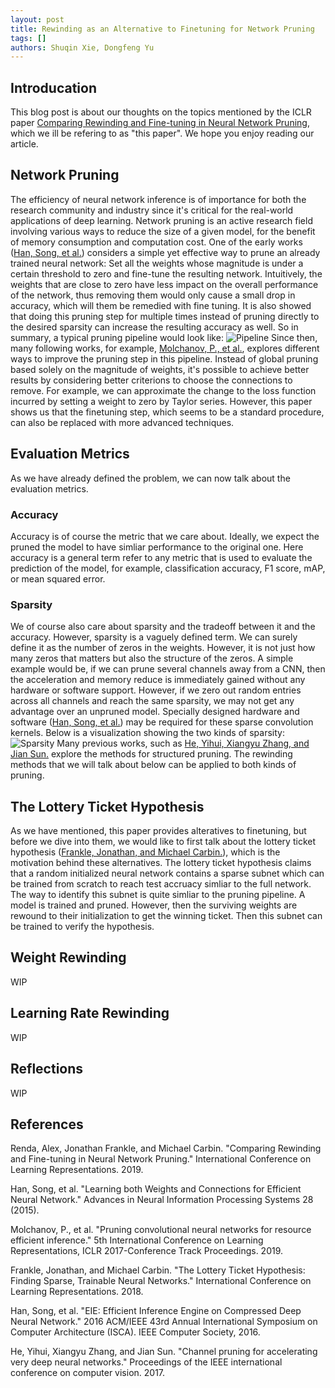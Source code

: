 ```yaml
---
layout: post
title: Rewinding as an Alternative to Finetuning for Network Pruning
tags: []
authors: Shuqin Xie, Dongfeng Yu
---
```

## Introducation
This blog post is about our thoughts on the topics mentioned by the ICLR paper [Comparing Rewinding and Fine-tuning in Neural Network Pruning](#Renda), which we ill be refering to as "this paper". We hope you enjoy reading our article.
## Network Pruning
The efficiency of neural network inference is of importance for both the research community and industry since it's critical for the real-world applications of deep learning. Network pruning is an active research field involving various ways to reduce the size of a given model, for the benefit of memory consumption and computation cost. One of the early works ([Han, Song, et al.](#Han)) considers a simple yet effective way to prune an already trained neural network: Set all the weights whose magnitude is under a certain threshold to zero and fine-tune the resulting network. Intuitively, the weights that are close to zero have less impact on the overall performance of the network, thus removing them would only cause a small drop in accuracy, which will them be remedied with fine tuning. It is also showed that doing this pruning step for multiple times instead of pruning directly to the desired sparsity can increase the resulting accuracy as well. So in summary, a typical pruning pipeline would look like:
![Pipeline]({{site.url}}/public/images/pipeline.jpg)
Since then, many following works, for example, [Molchanov, P., et al.](#Molchanov), explores different ways to improve the pruning step in this pipeline. Instead of global pruning based solely on the magnitude of weights, it's possible to achieve better results by considering better criterions to choose the connections to remove. For example, we can approximate the change to the loss function incurred by setting a weight to zero by Taylor series. However, this paper shows us that the finetuning step, which seems to be a standard procedure, can also be replaced with more advanced techniques.
## Evaluation Metrics
As we have already defined the problem, we can now talk about the evaluation metrics.
### Accuracy
Accuracy is of course the metric that we care about. Ideally, we expect the pruned the model to have simliar performance to the original one. Here accuracy is a general term refer to any metric that is used to evaluate the prediction of the model, for example, classification accuracy, F1 score, mAP, or mean squared error.
### Sparsity
We of course also care about sparsity and the tradeoff between it and the accuracy. However, sparsity is a vaguely defined term. We can surely define it as the number of zeros in the weights. However, it is not just how many zeros that matters but also the structure of the zeros. A simple example would be, if we can prune several channels away from a CNN, then the acceleration and memory reduce is immediately gained without any hardware or software support. However, if we zero out random entries across all channels and reach the same sparsity, we may not get any advantage over an unpruned model. Specially designed hardware and software ([Han, Song, et al.](#Song)) may be required for these sparse convolution kernels. Below is a visualization showing the two kinds of sparsity:
![Sparsity]({{site.url}}/public/images/sparsity.jpg)
Many previous works, such as [He, Yihui, Xiangyu Zhang, and Jian Sun.](#He) explore the methods for structured pruning. The rewinding methods that we will talk about below can be applied to both kinds of pruning.
## The Lottery Ticket Hypothesis
As we have mentioned, this paper provides alteratives to finetuning, but before we dive into them, we would like to first talk about the lottery ticket hypothesis ([Frankle, Jonathan, and Michael Carbin.](#Frankle)), which is the motivation behind these alternatives. The lottery ticket hypothesis claims that a random initialized neural network contains a sparse subnet which can be trained from scratch to reach test accruacy simliar to the full network. The way to identify this subnet is quite simliar to the pruning pipeline. A model is trained and pruned. However, then the surviving weights are rewound to their initialization to get the winning ticket. Then this subnet can be trained to verify the hypothesis.
## Weight Rewinding
WIP
## Learning Rate Rewinding
WIP
## Reflections
WIP
## References
<a name="Renda">Renda, Alex, Jonathan Frankle, and Michael Carbin. "Comparing Rewinding and Fine-tuning in Neural Network Pruning." International Conference on Learning Representations. 2019.</a>

<a name="Han">Han, Song, et al. "Learning both Weights and Connections for Efficient Neural Network." Advances in Neural Information Processing Systems 28 (2015).</a>

<a name="Molchanov">Molchanov, P., et al. "Pruning convolutional neural networks for resource efficient inference." 5th International Conference on Learning Representations, ICLR 2017-Conference Track Proceedings. 2019.</a>

<a name="Frankle">Frankle, Jonathan, and Michael Carbin. "The Lottery Ticket Hypothesis: Finding Sparse, Trainable Neural Networks." International Conference on Learning Representations. 2018.</a>

<a name="Song">Han, Song, et al. "EIE: Efficient Inference Engine on Compressed Deep Neural Network." 2016 ACM/IEEE 43rd Annual International Symposium on Computer Architecture (ISCA). IEEE Computer Society, 2016.</a>

<a name="He">He, Yihui, Xiangyu Zhang, and Jian Sun. "Channel pruning for accelerating very deep neural networks." Proceedings of the IEEE international conference on computer vision. 2017.</a>